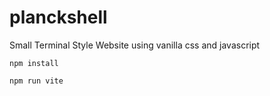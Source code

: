 # planckshell
Small Terminal Style Website using vanilla css and javascript

`npm install`

`npm run vite`
